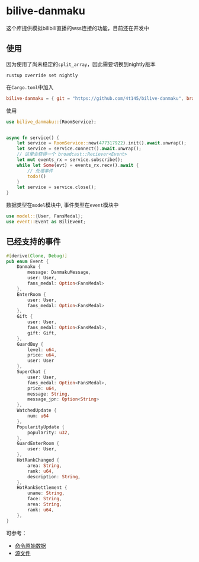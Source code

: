 # bilive-danmaku
这个库提供模拟bilibili直播的wss连接的功能，目前还在开发中
## 使用
因为使用了尚未稳定的`split_array`，因此需要切换到nightly版本
```
rustup override set nightly
```
在`Cargo.toml`中加入
```toml
bilive-danmaku = { git = "https://github.com/4t145/bilive-danmaku", branch = "master" }
```
使用
```rust
use bilive_danmaku::{RoomService};


async fn service() {
    let service = RoomService::new(477317922).init().await.unwrap();
    let service = service.connect().await.unwrap();
    // 这里会获得一个 broadcast::Reciever<Event>
    let mut events_rx = service.subscribe();
    while let Some(evt) = events_rx.recv().await {
        // 处理事件
        todo!()
    }
    let service = service.close();
}
```
数据类型在`model`模块中, 事件类型在`event`模块中
```rust
use model::{User, FansMedal};
use event::Event as BiliEvent;
```
## 已经支持的事件


```rust
#[derive(Clone, Debug)]
pub enum Event {
    Danmaku {
        message: DanmakuMessage,
        user: User,
        fans_medal: Option<FansMedal>
    },
    EnterRoom {
        user: User,
        fans_medal: Option<FansMedal>
    },
    Gift {
        user: User,
        fans_medal: Option<FansMedal>,
        gift: Gift,
    },
    GuardBuy {
        level: u64,
        price: u64,
        user: User
    },
    SuperChat {
        user: User,
        fans_medal: Option<FansMedal>,
        price: u64, 
        message: String,
        message_jpn: Option<String>
    },
    WatchedUpdate {
        num: u64
    },
    PopularityUpdate {
        popularity: u32,
    },
    GuardEnterRoom {
        user: User,
    },
    HotRankChanged {
        area: String,
        rank: u64,
        description: String,
    },
    HotRankSettlement {
        uname: String,
        face: String,
        area: String,
        rank: u64,
    },
}
```
可参考：
- [命令原始数据](./src//tests/mock/cmd/)
- [源文件](./src/event.rs)

